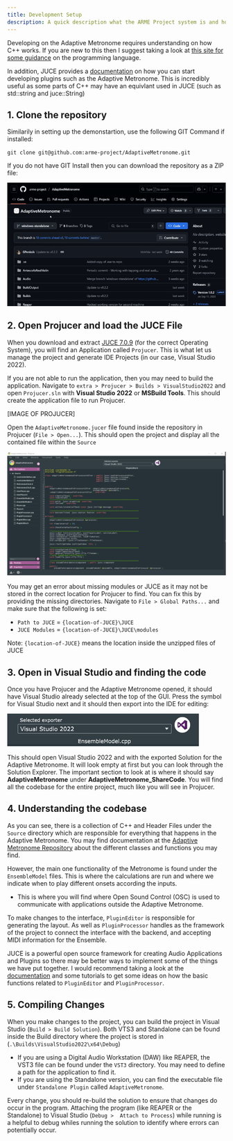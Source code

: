 ```yaml
---
title: Development Setup
description: A quick description what the ARME Project system is and how it is used.
---
```


Developing on the Adaptive Metronome requires understanding on how C++ works. If you are new to this then I suggest taking a look at [this site for some guidance](https://www.w3schools.com/cpp/) on the programming language. 

In addition, JUCE provides a [documentation](https://docs.juce.com/master/index.html) on how you can start developing plugins such as the Adaptive Metronome. This is incredibly useful as some parts of C++ may have an equivlant used in JUCE (such as std::string and juce::String)

## 1. Clone the repository
Similarily in setting up the demonstartion, use the following GIT Command if installed:

```
git clone git@github.com:arme-project/AdaptiveMetronome.git
```

If you do not have GIT Install then you can download the repository as a ZIP file:

![Downloading the Metronome](../../../assets/juce-plugin/downloading-metronome.gif)

## 2. Open Projucer and load the JUCE File
When you download and extract [JUCE 7.0.9](https://github.com/juce-framework/JUCE/releases/tag/7.0.9) (for the correct Operating System), you will find an Application called `Projucer`. This is what let us manage the project and generate IDE Projects (in our case, Visual Studio 2022).

If you are not able to run the application, then you may need to build the application. Navigate to `extra > Projucer > Builds > VisualStudio2022` and open `Projucer.sln` with **Visual Studio 2022** or **MSBuild Tools**. This should create the application file to run Projucer.

[IMAGE OF PROJUCER]

Open the `AdaptiveMetronome.jucer` file found inside the repository in Projucer (`File > Open...`). This should open the project and display all the contained file within the `Source`

![Projucer with loaded project](../../../assets/juce-plugin/projucer-loaded.png)

You may get an error about missing modules or JUCE as it may not be stored in the correct location for Projucer to find. You can fix this by providing the missing directories. Navigate to `File > Global Paths...` and make sure that the following is set:
- `Path to JUCE` = `{location-of-JUCE}\JUCE`
- `JUCE Modules` = `{location-of-JUCE}\JUCE\modules`

Note: `{location-of-JUCE}` means the location inside the unzipped files of JUCE

## 3. Open in Visual Studio and finding the code

Once you have Projucer and the Adaptive Metronome opened, it should have Visual Studio already selected at the top of the GUI. Press the symbol for Visual Studio next and it should then export into the IDE for editing:

![Projucer with loaded project](../../../assets/juce-plugin/export_options.jpg)

This should open Visual Studio 2022 and with the exported Solution for the Adaptive Metronome. It will look empty at first but you can look through the Solution Explorer. The important section to look at is where it should say **AdaptiveMetronome** under **AdaptiveMetronome_ShareCode**. You will find all the codebase for the entire project, much like you will see in Projucer.

## 4. Understanding the codebase

As you can see, there is a collection of C++ and Header Files under the `Source` directory which are responsible for everything that happens in the Adaptive Metronome. You may find documentation at the [Adaptive Metronome Repository](https://github.com/arme-project/AdaptiveMetronome/tree/new_comments) about the different classes and functions you may find.

However, the main one functionality of the Metronome is found under the `EnsembleModel` files. This is where the calculations are run and where we indicate when to play different onsets according the inputs.
- This is where you will find where Open Sound Control (OSC) is used to communicate with applications outside the Adaptive Metronome.

To make changes to the interface, `PluginEditor` is responsible for generating the layout. As well as `PluginProcessor` handles as the framework of the project to connect the interface with the backend, and accepting MIDI information for the Ensemble.

JUCE is a powerful open source framework for creating Audio Applications and Plugins so there may be better ways to implement some of the things we have put together. I would recommend taking a look at the [documentation](https://docs.juce.com/master/index.html) and some tutorials to get some ideas on how the basic functions related to `PluginEditor` and `PluginProcessor`.

## 5. Compiling Changes

When you make changes to the project, you can build the project in Visual Studio (`Build > Build Solution`). Both VTS3 and Standalone can be found inside the Build directory where the project is stored in (`.\Builds\VisualStudio2022\x64\Debug`)
- If you are using a Digital Audio Workstation (DAW) like REAPER, the VST3 file can be found under the `VST3` directory. You may need to define a path for the application to find it.
- If you are using the Standalone version, you can find the executable file under `Standalone Plugin` called `AdaptiveMetronome`.

Every change, you should re-build the solution to ensure that changes do occur in the program. Attaching the program (like REAPER or the Standalone) to Visual Studio (`Debug >  Attach to Process`) while running is a helpful to debug whiles running the solution to identify where errors can potentially occur.
